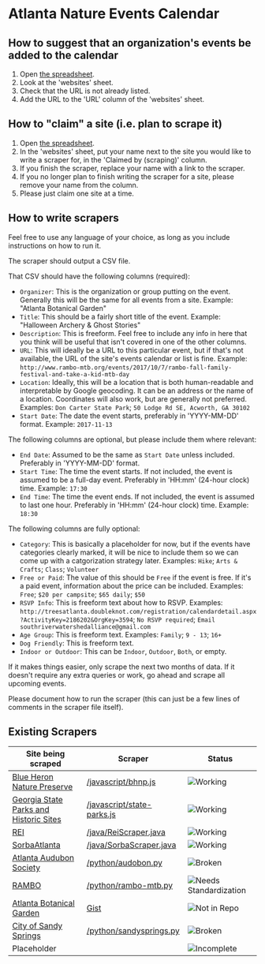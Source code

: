 # Atlanta Nature Events Calendar

## How to suggest that an organization's events be added to the calendar

1. Open [the spreadsheet](https://docs.google.com/spreadsheets/d/18mFHR6cExJ0B0xD59A5TYfv5R6BYsO7UXLIeneWBCa8/edit#gid=0).
1. Look at the 'websites' sheet.
1. Check that the URL is not already listed.
1. Add the URL to the 'URL' column of the 'websites' sheet.


## How to "claim" a site (i.e. plan to scrape it)

1. Open [the spreadsheet](https://docs.google.com/spreadsheets/d/18mFHR6cExJ0B0xD59A5TYfv5R6BYsO7UXLIeneWBCa8/edit#gid=0).
1. In the 'websites' sheet, put your name next to the site you would like to write a scraper for, in the 'Claimed by (scraping)' column.
1. If you finish the scraper, replace your name with a link to the scraper.
1. If you no longer plan to finish writing the scraper for a site, please remove your name from the column.
1. Please just claim one site at a time.

## How to write scrapers

Feel free to use any language of your choice, as long as you include instructions on how to run it.

The scraper should output a CSV file.

That CSV should have the following columns (required):
* `Organizer`: This is the organization or group putting on the event. Generally this will be the same for all events from a site. Example: "Atlanta Botanical Garden"
* `Title`: This should be a fairly short title of the event. Example: "Halloween Archery & Ghost Stories"
* `Description`: This is freeform. Feel free to include any info in here that you think will be useful that isn't covered in one of the other columns.
* `URL`: This will ideally be a URL to this particular event, but if that's not available, the URL of the site's events calendar or list is fine. Example: `http://www.rambo-mtb.org/events/2017/10/7/rambo-fall-family-festival-and-take-a-kid-mtb-day`
* `Location`: Ideally, this will be a location that is both human-readable and interpretable by Google geocoding. It can be an address or the name of a location. Coordinates will also work, but are generally not preferred. Examples: `Don Carter State Park`; `50 Lodge Rd SE, Acworth, GA 30102`
* `Start Date`: The date the event starts, preferably in 'YYYY-MM-DD' format. Example: `2017-11-13`

The following columns are optional, but please include them where relevant:
* `End Date`: Assumed to be the same as `Start Date` unless included. Preferably in 'YYYY-MM-DD' format.
* `Start Time`: The time the event starts. If not included, the event is assumed to be a full-day event. Preferably in 'HH:mm' (24-hour clock) time. Example: `17:30`
* `End Time`: The time the event ends. If not included, the event is assumed to last one hour. Preferably in 'HH:mm' (24-hour clock) time. Example: `18:30`

The following columns are fully optional:
* `Category`: This is basically a placeholder for now, but if the events have categories clearly marked, it will be nice to include them so we can come up with a catgorization strategy later. Examples: `Hike`; `Arts & Crafts`; `Class`; `Volunteer`
* `Free or Paid`: The value of this should be `Free` if the event is free. If it's a paid event, information about the price can be included. Examples: `Free`; `$20 per campsite`; `$65 daily`; `$50`
* `RSVP Info`: This is freeform text about how to RSVP. Examples: `http://treesatlanta.doubleknot.com/registration/calendardetail.aspx?ActivityKey=2186202&OrgKey=3594`; `No RSVP required`; `Email southriverwatershedalliance@gmail.com`
* `Age Group`: This is freeform text. Examples: `Family`; `9 - 13`; `16+`
* `Dog Friendly`: This is freeform text.
* `Indoor or Outdoor`: This can be `Indoor`, `Outdoor`, `Both`, or empty.

If it makes things easier, only scrape the next two months of data. If it doesn't require any extra queries or work, go ahead and scrape all upcoming events.

Please document how to run the scraper (this can just be a few lines of comments in the scraper file itself).

## Existing Scrapers

| Site being scraped | Scraper | Status |
| --- | --- | --- |
| [Blue Heron Nature Preserve](https://bhnp.org/calendar) | [/javascript/bhnp.js](https://github.com/codeforatlanta/nature-events-calendar/blob/master/javascript/bhnp.js) | ![Working](https://img.shields.io/badge/scraper-working-brightgreen.svg) |
| [Georgia State Parks and Historic Sites](http://explore.gastateparks.org/events) | [/javascript/state-parks.js](https://github.com/codeforatlanta/nature-events-calendar/blob/master/javascript/state-parks.js) | ![Working](https://img.shields.io/badge/scraper-working-brightgreen.svg) |
| [REI](https://www.rei.com/events/p/us-ga-atlanta/a/all-activities?page=1&previousLocation=30306) | [/java/ReiScraper.java](https://github.com/codeforatlanta/nature-events-calendar/blob/master/java/ReiScraper.java) | ![Working](https://img.shields.io/badge/scraper-working-brightgreen.svg) |
| [SorbaAtlanta](http://sorbaatlanta.org/events/list/) | [/java/SorbaScraper.java](https://github.com/codeforatlanta/nature-events-calendar/blob/master/java/SorbaScraper.java) | ![Working](https://img.shields.io/badge/scraper-working-brightgreen.svg) |
| [Atlanta Audubon Society](https://www.atlantaaudubon.org/field-trips) | [/python/audobon.py](https://github.com/codeforatlanta/nature-events-calendar/blob/master/python/audobon.py) | ![Broken](https://img.shields.io/badge/scraper-needs%20standardization-yellow.svg) |
| [RAMBO](http://www.rambo-mtb.org/events/?view=calendar&month=September-2017) | [/python/rambo-mtb.py](https://github.com/codeforatlanta/nature-events-calendar/blob/master/python/rambo-mtb.py) | ![Needs Standardization](https://img.shields.io/badge/scraper-needs%20standardization-yellow.svg) |
| [Atlanta Botanical Garden](http://atlantabg.org/calendar) | [Gist](https://gist.github.com/bollwyvl/4e2d9d601c4beb06f61252fc0617880e) | ![Not in Repo](https://img.shields.io/badge/scraper-not%20in%20repo-orange.svg) |
| [City of Sandy Springs](https://www.visitsandysprings.org/events/?categories%5B0%5D=25) | [/python/sandysprings.py](https://github.com/codeforatlanta/nature-events-calendar/blob/master/python/sandysprings.py) | ![Broken](https://img.shields.io/badge/scraper-broken-red.svg) |
| Placeholder | | ![Incomplete](https://img.shields.io/badge/scraper-incomplete-lightgrey.svg) |
